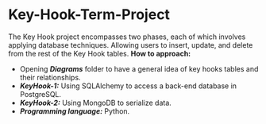 # Key-Hook-Term-Project
The Key Hook project encompasses two phases, each of which involves applying database techniques. Allowing users to insert, update, and delete from the rest of the Key Hook tables. 
**How to approach:** 
- Opening ***Diagrams*** folder to have a general idea of key hooks tables and their relationships.
- ***KeyHook-1:*** Using SQLAlchemy to access a back-end database in PostgreSQL.
- ***KeyHook-2:*** Using MongoDB to serialize data.
- ***Programming language:*** Python. 
